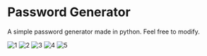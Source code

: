 # Password Generator
A simple password generator made in python.
Feel free to modify.

![1](https://user-images.githubusercontent.com/97994282/210398742-2080bd6b-bd3e-4a7b-8ccc-f5c369d2cd3f.png)
![2](https://user-images.githubusercontent.com/97994282/210398757-b7df0107-7c0d-444c-8065-c59e7b1949e2.png)
![3](https://user-images.githubusercontent.com/97994282/210398762-63be8148-4e06-48d6-b910-d4762cd06ea4.png)
![4](https://user-images.githubusercontent.com/97994282/210398768-b54b5cde-7b08-4114-b704-76551f2fa668.png)
![5](https://user-images.githubusercontent.com/97994282/210399081-ed053e5b-c37c-4791-aaef-8e4ad9f80e87.png)
